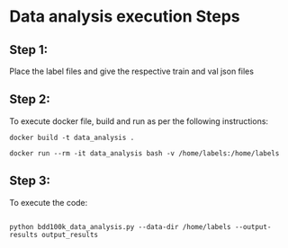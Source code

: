 # Data analysis execution Steps

## Step 1:
Place the label files and give the respective train and val json files

## Step 2:
To execute docker file, build and run as per the following instructions:

```
docker build -t data_analysis .
 
docker run --rm -it data_analysis bash -v /home/labels:/home/labels
```

## Step 3:
To execute the code:
```
 
python bdd100k_data_analysis.py --data-dir /home/labels --output-results output_results
 ```
